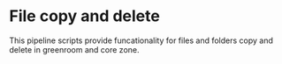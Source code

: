 # File copy and delete

This pipeline scripts provide funcationality for files and folders copy and delete in greenroom and core zone.

